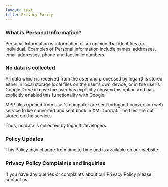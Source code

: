 ```yaml
---
layout: text
title: Privacy Policy
---
```


### What is Personal Information?

Personal Information is information or an opinion that identifies an individual. Examples of Personal Information include names, addresses, email addresses, phone and facsimile numbers.

### No data is collected

All data which is received from the user and processed by Ingantt is stored either in local storage local files on the user's own device, or in the user's Google Drive in case the user has explicitly chosen this option and has explicitly enabled this functionality with Google.

MPP files opened from user's computer are sent to Ingantt conversion web service to be converted and sent back in XML format. The files are not stored on the service.

Thus, no data is collected by Ingantt developers.

### Policy Updates

This Policy may change from time to time and is available on our website.

### Privacy Policy Complaints and Inquiries

If you have any queries or complaints about our Privacy Policy please contact us.
